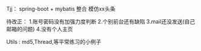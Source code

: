Tjj：
  spring-boot + mybatis 整合 模仿xx头条

  待改正：
      1.账号密码没有加强力度判断
      2.个别前台还有缺陷
      3.mail还没发送(自己邮箱的问题)
      4.没有个人主页

Utils :
  md5,Thread,等平常练习的小例子
  
  

